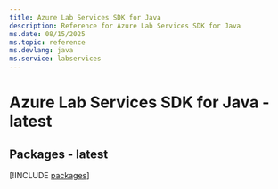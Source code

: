 ```yaml
---
title: Azure Lab Services SDK for Java
description: Reference for Azure Lab Services SDK for Java
ms.date: 08/15/2025
ms.topic: reference
ms.devlang: java
ms.service: labservices
---
```

# Azure Lab Services SDK for Java - latest
## Packages - latest
[!INCLUDE [packages](lab-services-index.md)]